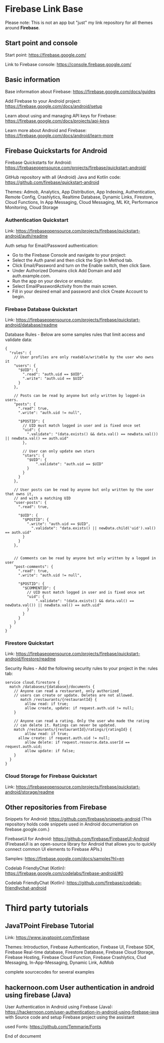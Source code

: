 # Firebase Link Base

Please note: This is not an app but "just" my link repository for all themes around **Firebase**.

## Start point and console

Start point: https://firebase.google.com/

Link to Firebase console: https://console.firebase.google.com/

## Basic information

Base information about Firebase: https://firebase.google.com/docs/guides

Add Firebase to your Android project: https://firebase.google.com/docs/android/setup

Learn about using and managing API keys for Firebase: https://firebase.google.com/docs/projects/api-keys

Learn more about Android and Firebase: https://firebase.google.com/docs/android/learn-more

## Firebase Quickstarts for Android

Firebase Quickstarts for Android: https://firebaseopensource.com/projects/firebase/quickstart-android/

GitHub repository with all (Android) Java and Kotlin code: https://github.com/firebase/quickstart-android

Themes: Admob, Analytics, App Distribution, App Indexing, Authentication, Remote Config, Crashlytics, 
Realtime Database, Dynamic Links, Firestore, Cloud Functions, In App Messaging, Cloud Messaging, 
ML Kit, Performance Monitoring, Cloud Storage

### Authentication Quickstart

Link: https://firebaseopensource.com/projects/firebase/quickstart-android/auth/readme

Auth setup for Email/Password authentication: 
- Go to the Firebase Console and navigate to your project:
- Select the Auth panel and then click the Sign In Method tab.
- Click Email/Password and turn on the Enable switch, then click Save.
- Under Authorized Domains click Add Domain and add auth.example.com.
- Run the app on your device or emulator.
- Select EmailPasswordActivity from the main screen.
- Fill in your desired email and password and click Create Account to begin.

### Firebase Database Quickstart

Link: https://firebaseopensource.com/projects/firebase/quickstart-android/database/readme

Database Rules - Below are some samples rules that limit access and validate data:
```plaintext
{
  "rules": {
    // User profiles are only readable/writable by the user who owns it
    "users": {
      "$UID": {
        ".read": "auth.uid == $UID",
        ".write": "auth.uid == $UID"
      }
    },

    // Posts can be read by anyone but only written by logged-in users.
    "posts": {
      ".read": true,
      ".write": "auth.uid != null",

      "$POSTID": {
        // UID must match logged in user and is fixed once set
        "uid": {
          ".validate": "(data.exists() && data.val() == newData.val()) || newData.val() == auth.uid"
        },

        // User can only update own stars
        "stars": {
          "$UID": {
              ".validate": "auth.uid == $UID"
          }
        }
      }
    },

    // User posts can be read by anyone but only written by the user that owns it,
    // and with a matching UID
    "user-posts": {
      ".read": true,

      "$UID": {
        "$POSTID": {
          ".write": "auth.uid == $UID",
            ".validate": "data.exists() || newData.child('uid').val() == auth.uid"
        }
      }
    },


    // Comments can be read by anyone but only written by a logged in user
    "post-comments": {
      ".read": true,
      ".write": "auth.uid != null",

      "$POSTID": {
        "$COMMENTID": {
          // UID must match logged in user and is fixed once set
          "uid": {
              ".validate": "(data.exists() && data.val() == newData.val()) || newData.val() == auth.uid"
          }
        }
      }
    }
  }
}
```

### Firestore Quickstart

Link: https://firebaseopensource.com/projects/firebase/quickstart-android/firestore/readme

Security Rules - Add the following security rules to your project in the: rules tab:

```plaintext
service cloud.firestore {  
  match /databases/{database}/documents {
    // Anyone can read a restaurant, only authorized
    // users can create or update. Deletes are not allowed.
       match /restaurants/{restaurantId} {
         allow read: if true;
         allow create, update: if request.auth.uid != null;
    }

    // Anyone can read a rating. Only the user who made the rating
    // can delete it. Ratings can never be updated.
    match /restaurants/{restaurantId}/ratings/{ratingId} {
         allow read: if true;
      allow create: if request.auth.uid != null;
         allow delete: if request.resource.data.userId == request.auth.uid;
         allow update: if false;
    }
  }
}
```

### Cloud Storage for Firebase Quickstart

Link: https://firebaseopensource.com/projects/firebase/quickstart-android/storage/readme

## Other repositories from Firebase

Snippets for Android: https://github.com/firebase/snippets-android
(This repository holds code snippets used in Android documentation on firebase.google.com.)

FirebaseUI for Android: https://github.com/firebase/FirebaseUI-Android
(FirebaseUI is an open-source library for Android that allows you to quickly connect common UI elements to Firebase APIs.)

Samples: https://firebase.google.com/docs/samples?hl=en

Codelab FriendlyChat (Kotlin): https://firebase.google.com/codelabs/firebase-android/#0

Codelab FriendlyChat (Kotlin): https://github.com/firebase/codelab-friendlychat-android

# Third party tutorials

## JavaTPoint Firebase Tutorial

Link: https://www.javatpoint.com/firebase

Themes: Introduction, Firebase Authentication, Firebase UI, Firebase SDK, Firebase Real-time database, Firestore Database, 
Firebase Cloud Storage, Firebase Hosting, Firebase Cloud Function, Firebase Crashlytics, Clud Messaging, In-App-Messaging, 
Dynamic Link, AdMob

complete sourcecodes for several examples

## hackernoon.com User authentication in android using firebase (Java)

User Authentication in Android using Firebase (Java): https://hackernoon.com/user-authentication-in-android-using-firebase-java 
with Source code and setup Firebase project using the assistant

used Fonts: https://github.com/Temmarie/Fonts



End of documemt
